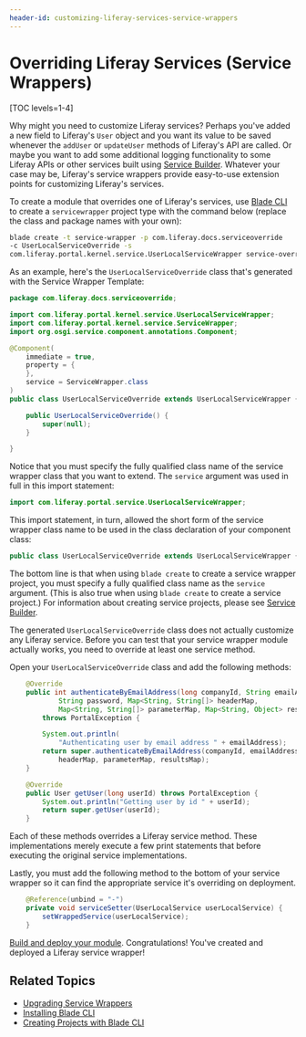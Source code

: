 ```yaml
---
header-id: customizing-liferay-services-service-wrappers
---
```


# Overriding Liferay Services (Service Wrappers)

[TOC levels=1-4]

Why might you need to customize Liferay services? Perhaps you've added a new 
field to Liferay's `User` object and you want its value to be saved whenever the 
`addUser` or `updateUser` methods of Liferay's API are called. Or maybe you want 
to add some additional logging functionality to some Liferay APIs or other 
services built using [Service Builder](/docs/7-2/appdev/-/knowledge_base/a/service-builder). 
Whatever your case may be, Liferay's service wrappers provide easy-to-use 
extension points for customizing Liferay's services. 

To create a module that overrides one of Liferay's services, use [Blade CLI](/docs/7-2/reference/-/knowledge_base/r/blade-cli) 
to create a `servicewrapper` project type with the command below (replace the 
class and package names with your own):

```bash
blade create -t service-wrapper -p com.liferay.docs.serviceoverride 
-c UserLocalServiceOverride -s 
com.liferay.portal.kernel.service.UserLocalServiceWrapper service-override
``` 

As an example, here's the `UserLocalServiceOverride` class that's generated with 
the Service Wrapper Template:

```java
package com.liferay.docs.serviceoverride;

import com.liferay.portal.kernel.service.UserLocalServiceWrapper;
import com.liferay.portal.kernel.service.ServiceWrapper;
import org.osgi.service.component.annotations.Component;

@Component(
    immediate = true,
    property = {
    },
    service = ServiceWrapper.class
)
public class UserLocalServiceOverride extends UserLocalServiceWrapper {

    public UserLocalServiceOverride() {
        super(null);
    }

}
```

Notice that you must specify the fully qualified class name of the service 
wrapper class that you want to extend. The `service` argument was used in full 
in this import statement:

```java
import com.liferay.portal.service.UserLocalServiceWrapper;
```

This import statement, in turn, allowed the short form of the service wrapper 
class name to be used in the class declaration of your component class:

```java
public class UserLocalServiceOverride extends UserLocalServiceWrapper {...}
```

The bottom line is that when using `blade create` to create a service wrapper 
project, you must specify a fully qualified class name as the `service` 
argument. (This is also true when using `blade create` to create a service 
project.) For information about creating service projects, please see 
[Service Builder](/docs/7-2/appdev/-/knowledge_base/a/service-builder). 

The generated `UserLocalServiceOverride` class does not actually customize any 
Liferay service. Before you can test that your service wrapper module actually 
works, you need to override at least one service method. 

Open your `UserLocalServiceOverride` class and add the following methods:

```java
    @Override
    public int authenticateByEmailAddress(long companyId, String emailAddress,
            String password, Map<String, String[]> headerMap,
            Map<String, String[]> parameterMap, Map<String, Object> resultsMap)
        throws PortalException {

        System.out.println(
            "Authenticating user by email address " + emailAddress);
        return super.authenticateByEmailAddress(companyId, emailAddress, password,
            headerMap, parameterMap, resultsMap);
    }

    @Override
    public User getUser(long userId) throws PortalException {
        System.out.println("Getting user by id " + userId);
        return super.getUser(userId);
    }
```

Each of these methods overrides a Liferay service method. These implementations 
merely execute a few print statements that before executing the original service 
implementations. 

Lastly, you must add the following method to the bottom of your service wrapper 
so it can find the appropriate service it's overriding on deployment. 

```java
    @Reference(unbind = "-")
    private void serviceSetter(UserLocalService userLocalService) {
        setWrappedService(userLocalService);
    }
```

[Build and deploy your module](/docs/7-2/reference/-/knowledge_base/r/deploying-a-project). 
Congratulations! You've created and deployed a Liferay service wrapper! 

## Related Topics

- [Upgrading Service Wrappers](/docs/7-2/tutorials/-/knowledge_base/t/upgrading-service-wrappers)
- [Installing Blade CLI](/docs/7-2/reference/-/knowledge_base/r/installing-blade-cli)
- [Creating Projects with Blade CLI](/docs/7-1/tutorials/-/knowledge_base/t/creating-projects-with-blade-cli)
